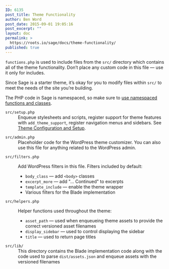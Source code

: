 ```yaml
---
ID: 6135
post_title: Theme Functionality
author: Ben Word
post_date: 2015-09-01 19:05:16
post_excerpt: ""
layout: doc
permalink: >
  https://roots.io/sage/docs/theme-functionality/
published: true
---
```

`functions.php` is used to include files from the `src/` directory which contains all of the theme functionality. Don’t place any custom code in this file — use it only for includes.

Since Sage is a starter theme, it’s okay for you to modify files within `src/` to meet the needs of the site you’re building.

The PHP code in Sage is namespaced, so make sure to [use namespaced functions and classes](https://roots.io/upping-php-requirements-in-your-wordpress-themes-and-plugins/).

<dl class="dl-horizontal">
  <dt><code>src/setup.php</code></dt>
  <dd>Enqueue stylesheets and scripts, register support for theme features with <code>add_theme_support</code>, register navigation menus and sidebars. See <a href="/sage/theme-configuration-and-setup.md">Theme Configuration and Setup</a>.</dd>
</dl>
<dl class="dl-horizontal">
  <dt><code>src/admin.php</code></dt>
  <dd>Placeholder code for the WordPress theme customizer. You can also use this file for anything related to the WordPress admin.</dd>
</dl>
<dl class="dl-horizontal">
  <dt><code>src/filters.php</code></dt>
  <dd>
    <p>Add WordPress filters in this file. Filters included by default:</p>
    <ul>
      <li><code>body_class</code> &mdash; add <code>&lt;body&gt;</code> classes</li>
      <li><code>excerpt_more</code> &mdash; add "… Continued" to excerpts</li>
      <li><code>template_include</code> &mdash; enable the theme wrapper</li>
      <li>Various filters for the Blade implementation</li>
    </ul>
  </dd>
  <dl class="dl-horizontal">
    <dt><code>src/helpers.php</code></dt>
    <dd>
      <p>Helper functions used throughout the theme:</p>
      <ul>
        <li><code>asset_path</code> &mdash; used when enqueueing theme assets to provide the correct versioned asset filenames</li>
        <li><code>display_sidebar</code> &mdash; used to control displaying the sidebar</li>
        <li><code>title</code> &mdash; used to return page titles</li>
      </ul>
    </dd>
  </dl>
  <dl class="dl-horizontal">
    <dt><code>src/lib/</code></dt>
    <dd>This directory contains the Blade implementation code along with the code used to parse <code>dist/assets.json</code> and enqueue assets with the versioned filenames</dd>
  </dl>
</dl>
